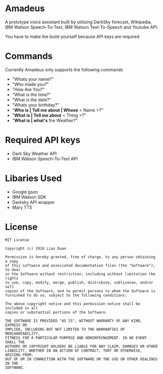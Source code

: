 # Amadeus
A prototype voice assistant built by utilizing DarkSky forecast, Wikipedia, IBM Watson Speech-To-Text, IBM Watson Text-To-Speech and Youtube API.

You have to make the build yourself because API keys are required

# Commands
Currently Amadeus only supports the following commands 

- "Whats your name?"
- "Who made you?"
- "How Are You?"
- "What is the time?"
- "What is the date?"
- "Whats your birthday?"
- "**Who is | Tell me about | Whose** < Name >?" 
- "**What is | Tell me about** < Thing >?" 
- "**What is | what's** the Weather?"

# Required API keys
- Dark Sky Weather API
- IBM Watson Speech-To-Text API

# Libaries Used
- Google gson 
- IBM Watson SDK
- Darksky API wrapper
- Mary TTS

# License
```{
MIT License

Copyright (c) 2018 Lian Duan

Permission is hereby granted, free of charge, to any person obtaining a copy
of this software and associated documentation files (the "Software"), to deal
in the Software without restriction, including without limitation the rights
to use, copy, modify, merge, publish, distribute, sublicense, and/or sell
copies of the Software, and to permit persons to whom the Software is
furnished to do so, subject to the following conditions:

The above copyright notice and this permission notice shall be included in all
copies or substantial portions of the Software.

THE SOFTWARE IS PROVIDED "AS IS", WITHOUT WARRANTY OF ANY KIND, EXPRESS OR
IMPLIED, INCLUDING BUT NOT LIMITED TO THE WARRANTIES OF MERCHANTABILITY,
FITNESS FOR A PARTICULAR PURPOSE AND NONINFRINGEMENT. IN NO EVENT SHALL THE
AUTHORS OR COPYRIGHT HOLDERS BE LIABLE FOR ANY CLAIM, DAMAGES OR OTHER
LIABILITY, WHETHER IN AN ACTION OF CONTRACT, TORT OR OTHERWISE, ARISING FROM,
OUT OF OR IN CONNECTION WITH THE SOFTWARE OR THE USE OR OTHER DEALINGS IN THE
SOFTWARE.
```
